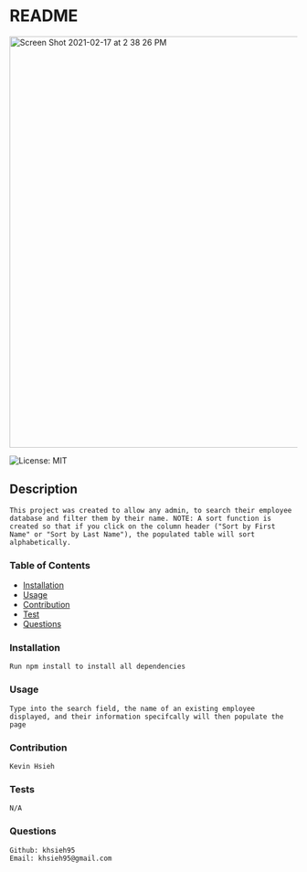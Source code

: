 # README

<img width="720" alt="Screen Shot 2021-02-17 at 2 38 26 PM" src="https://user-images.githubusercontent.com/74025123/108277203-e2f36100-712d-11eb-918b-205b63e48b52.png">

![License: MIT](https://img.shields.io/badge/License-MIT-green.svg)

## Description

    This project was created to allow any admin, to search their employee database and filter them by their name. NOTE: A sort function is created so that if you click on the column header ("Sort by First Name" or "Sort by Last Name"), the populated table will sort alphabetically.

### Table of Contents

- [Installation](#installation)
- [Usage](#usage)
- [Contribution](#contribution)
- [Test](#tests)
- [Questions](#questions)

### Installation

    Run npm install to install all dependencies

### Usage

    Type into the search field, the name of an existing employee displayed, and their information specifcally will then populate the page

### Contribution

    Kevin Hsieh

### Tests

    N/A

### Questions

    Github: khsieh95
    Email: khsieh95@gmail.com
